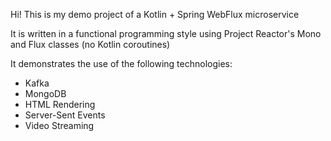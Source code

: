 Hi! This is my demo project of a Kotlin + Spring WebFlux microservice

It is written in a functional programming style using Project Reactor's Mono and Flux classes (no Kotlin coroutines)

It demonstrates the use of the following technologies:

- Kafka
- MongoDB
- HTML Rendering
- Server-Sent Events
- Video Streaming
